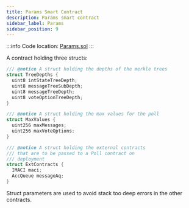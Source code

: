 ```yaml
---
title: Params Smart Contract
description: Params smart contract
sidebar_label: Params
sidebar_position: 9
---
```


:::info
Code location: [Params.sol](https://github.com/privacy-scaling-explorations/maci/blob/dev/contracts/contracts/utils/Params.sol)
:::

A contract holding three structs:

```c
/// @notice A struct holding the depths of the merkle trees
struct TreeDepths {
  uint8 intStateTreeDepth;
  uint8 messageTreeSubDepth;
  uint8 messageTreeDepth;
  uint8 voteOptionTreeDepth;
}

/// @notice A struct holding the max values for the poll
struct MaxValues {
  uint256 maxMessages;
  uint256 maxVoteOptions;
}

/// @notice A struct holding the external contracts
/// that are to be passed to a Poll contract on
/// deployment
struct ExtContracts {
  IMACI maci;
  AccQueue messageAq;
}
```

Struct parameters are used to avoid stack too deep errors in the other contracts.
